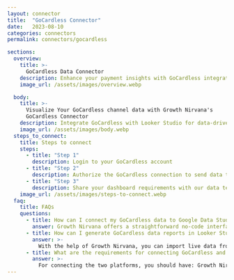 ```yaml
---
layout: connector
title:  "GoCardless Connector"
date:   2023-08-10
categories: connectors
permalink: connectors/gocardless

sections:
  overview:
    title: >-
      GoCardless Data Connector
    description: Enhance your payment insights with GoCardless integration. Seamlessly merge payment data from GoCardless with Looker Studio's analytical capabilities, unlocking insights that drive payment strategies, customer experiences, and financial growth.
    image_url: /assets/images/overview.webp

  body:
    title: >-
      Visualize Your GoCardless channel data with Growth Nirvana's
      GoCardless Connector
    description: Integrate GoCardless with Looker Studio for data-driven payment analytics that guide your financial strategies.
    image_url: /assets/images/body.webp
  steps_to_connect:
    title: Steps to connect
    steps:
      - title: "Step 1"
        description: Login to your GoCardless account
      - title: "Step 2"
        description: Authorize the GoCardless connection to send data to Growth Nirvana
      - title: "Step 3"
        description: Share your dashboard requirements with our data team. We will build the report for you.
    image_url: /assets/images/steps-to-connect.webp
  faq:
    title: FAQs
    questions:
      - title: How can I connect my GoCardless data to Google Data Studio/Looker Studio?
        answer: Growth Nirvana offers a straightforward no-code interface to connect to GoCardless data sources.
      - title: How can I generate GoCardless data reports in Looker Studio?
        answer: >-
          With the help of Growth Nirvana, you can import live data from GoCardless into Looker Studio. These data can be viewed in charts, tables, and dashboards to generate branded reports that can be shared instantly.
      - title: What are the requirements for connecting GoCardless and Looker Studio?
        answer: >-
          For connecting the two platforms, you should have: Growth Nirvana Account and GoCardless Ads Account
---
```

